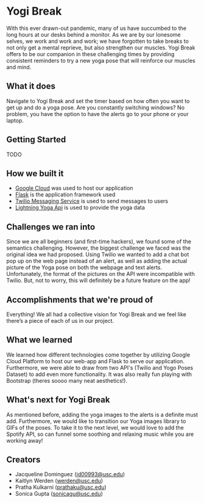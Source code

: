 # Yogi Break
With this ever drawn-out pandemic, many of us have succumbed to the long hours at our desks behind a monitor. As we are by our lonesome selves, we work and work and work; we have forgotten to take breaks to not only get a mental reprieve, but also strengthen our muscles. Yogi Break offers to be our companion in these challenging times by providing consistent reminders to try a new yoga pose that will reinforce our muscles and mind.
  
## What it does
Navigate to Yogi Break and set the timer based on how often you want to get up and do a yoga pose. Are you constantly switching windows? No problem, you have the option to have the alerts go to your phone or your laptop. 
  
## Getting Started 
TODO

## How we built it 
- [Google Cloud](https://cloud.google.com/) was used to host our application
- [Flask](https://flask.palletsprojects.com/en/2.0.x/) is the application framework used
- [Twilio Messaging Service](https://console.twilio.com/?frameUrl=%2Fconsole%3Fx-target-region%3Dus1) is used to send messages to users 
- [Lightning Yoga Api](https://lightning-yoga-api.herokuapp.com/) is used to provide the yoga data 

## Challenges we ran into
Since we are all beginners (and first-time hackers), we found some of the semantics challenging. However, the biggest challenge we faced was the original idea we had proposed. Using Twilio we wanted to add a chat bot pop up on the web page instead of an alert, as well as adding the actual picture of the Yoga pose on both the webpage and text alerts. Unfortunately, the format of the pictures on the API were incompatible with Twilio. But, not to worry, this will definitely be a future feature on the app!

## Accomplishments that we're proud of
Everything! We all had a collective vision for Yogi Break and we feel like there’s a piece of each of us in our project.

## What we learned
We learned how different technologies come together by utilizing Google Cloud Platform to host our web-app and Flask to serve our application. Furthermore, we were able to draw from two API's (Twilio and Yogo Poses Dataset) to add even more functionality. It was also really fun playing with Bootstrap (theres soooo many neat aesthetics!).

## What's next for Yogi Break
As mentioned before, adding the yoga images to the alerts is a definite must add. Furthermore, we would like to transition our Yoga images library to GIFs of the poses. To take it to the next level, we would love to add the Spotify API, so can funnel some soothing and relaxing music while you are working away!

## Creators
- Jacqueline Dominguez (jd00993@usc.edu)
- Kaitlyn Werden (werden@usc.edu)
- Pratha Kulkarni (prathaku@usc.edu)
- Sonica Gupta (sonicagu@usc.edu)
